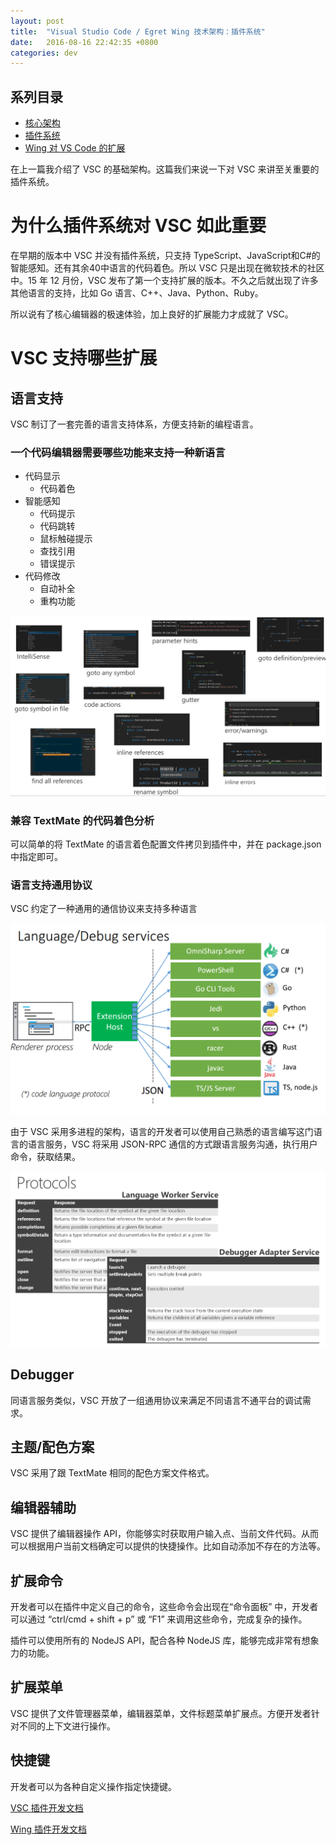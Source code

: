 ```yaml
---
layout: post
title:  "Visual Studio Code / Egret Wing 技术架构：插件系统"
date:   2016-08-16 22:42:35 +0800
categories: dev
---
```


## 系列目录
- [核心架构](/dev/2016/08/15/vscode-the-architecture/)
- [插件系统](/dev/2016/08/16/vscode-the-extensions/)
- [Wing 对 VS Code 的扩展](/dev/2016/08/17/wing-vs-vscode/)

在上一篇我介绍了 VSC 的基础架构。这篇我们来说一下对 VSC 来讲至关重要的插件系统。

# 为什么插件系统对 VSC 如此重要

在早期的版本中 VSC 并没有插件系统，只支持 TypeScript、JavaScript和C#的智能感知。还有其余40中语言的代码着色。所以 VSC 只是出现在微软技术的社区中。15 年 12 月份，VSC 发布了第一个支持扩展的版本。不久之后就出现了许多其他语言的支持，比如 Go 语言、C++、Java、Python、Ruby。

所以说有了核心编辑器的极速体验，加上良好的扩展能力才成就了 VSC。

# VSC 支持哪些扩展

## 语言支持

VSC 制订了一套完善的语言支持体系，方便支持新的编程语言。

### 一个代码编辑器需要哪些功能来支持一种新语言

- 代码显示
    - 代码着色
- 智能感知
    - 代码提示
    - 代码跳转
    - 鼠标触碰提示
    - 查找引用
    - 错误提示
- 代码修改
    - 自动补全
    - 重构功能

![](/public/images/lang-impls.png)

### 兼容 TextMate 的代码着色分析
可以简单的将 TextMate 的语言着色配置文件拷贝到插件中，并在 package.json 中指定即可。

### 语言支持通用协议
VSC 约定了一种通用的通信协议来支持多种语言

![](/public/images/lang-service.png)

由于 VSC 采用多进程的架构，语言的开发者可以使用自己熟悉的语言编写这门语言的语言服务，VSC 将采用 JSON-RPC 通信的方式跟语言服务沟通，执行用户命令，获取结果。

![](/public/images/protocols.png)

## Debugger

同语言服务类似，VSC 开放了一组通用协议来满足不同语言不通平台的调试需求。

## 主题/配色方案

VSC 采用了跟 TextMate 相同的配色方案文件格式。

## 编辑器辅助

VSC 提供了编辑器操作 API，你能够实时获取用户输入点、当前文件代码。从而可以根据用户当前文档确定可以提供的快捷操作。比如自动添加不存在的方法等。

## 扩展命令

开发者可以在插件中定义自己的命令，这些命令会出现在“命令面板” 中，开发者可以通过 “ctrl/cmd + shift + p” 或 “F1” 来调用这些命令，完成复杂的操作。

插件可以使用所有的 NodeJS API，配合各种 NodeJS 库，能够完成非常有想象力的功能。

## 扩展菜单

VSC 提供了文件管理器菜单，编辑器菜单，文件标题菜单扩展点。方便开发者针对不同的上下文进行操作。

## 快捷键

开发者可以为各种自定义操作指定快捷键。

[VSC 插件开发文档](https://code.visualstudio.com/docs/extensions/overview)

[Wing 插件开发文档](http://developer.egret.com/cn/github/egret-docs/Wing/plugin/introduction/index.html)
